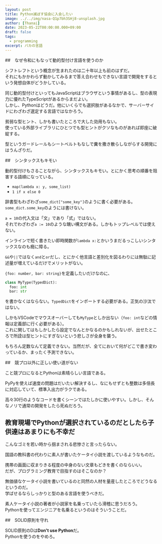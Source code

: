 ```yaml
---
layout: post
title: Python滅ぼす協会に入会したい
image: ../../img/nasa-Q1p7bh3SHj8-unsplash.jpg
author: [Thanai]
date: 2023-05-22T00:00:00.000+09:00
draft: false
tags:
  - programming
excerpt: バカの言語
---
```


##　なぜ令和にもなって動的型付け言語を使うのか

シフトレフトという概念が生まれたのは二十年以上も前のはずだ。  
それにもかかわらず動かしてみるまで答え合わせもできない言語で開発をするという発想自体がどうかしている。

同じ動的型付けといってもJavaScriptはブラウザという事情があるし、型の表現力に優れたTypeScriptがあるからまだよい。  
しかし、Pythonはどうだ。他にいくらでも選択肢があるなかで、サーバーサイドにわざわざ選定する言語ではなかろう。

貧弱な型ヒント、しかも書いたところで大した効用もない。  
使っている外部ライブラリにひとつでも型ヒントがクソなものがあれば即座に破綻する。

型というガードレールもシートベルトもなしで糞を撒き散らしながらする開発にはうんざりだ。

##　シンタックスもキモい

動的型付けもさることながら、シンタックスもキモい。とにかく思考の順番を阻害する語順になっている。

- `map(lambda x: y, some_list)`
- `1 if x else 0`

辞書型もわざわざ`some_dict["some_key"]`のように書く必要がある。`some_dict.some_key`のようには書けない。

`a = 10`の代入文は「文」であり「式」ではない。  
それでわざわざ`a := 10`のような醜い構文がある。しかもトップレベルでは使えない。

インラインで短く書きたい即時関数が`lambda x:`とかいうまだるっこしいシンタックスなのも癇に障る。

`&&`や`||`ではなく`and`と`or`だし、とにかく他言語と差別化を図るわりには無駄に記述量が増えているだけでメリットがない。

`{foo: number, bar: string}`を定義したいだけなのに、

```py
class MyType(TypedDict):
  foo: int
  bar: str
```

を書かなくはならない。`TypedDict`をインポートする必要がある。正気の沙汰ではない。

しかもVSCodeでマウスオーバーしても`MyType`としか出ない（`foo: int`などの情報は定義部に行く必要がある）。  
これに関してはもしかしたら設定でなんとかなるのかもしれないが、出せたところで所詮は型ヒントにすぎないという悲しさが全身を襲う。

もちろん定数なんて定義できない。当然だが、全てにおいて何がどこで書き変わっているか、まったく予測できない。

##　競プロ以外に正しい使い道がない

こと競プロになるとPythonは素晴らしい言語である。

PyPyを使えば速度の問題はだいたい解決するし、なにもせずとも整数は多倍長に対応していて、標準入出力がラクである。

高々30行のようなコードを書くシーンではたしかに使いやすい。しかし、そんなノリで通常の開発をしたら死ぬだろう。

## 教育現場でPythonが選択されているのだとしたら子供達はあまりにも不幸だ

こんなゴミを若い時から掴まされる悲惨さと言ったらない。

国語の教科書の代わりに素人が書いたケータイ小説を渡しているようなものだ。

携帯の画面に収まりきる程度の中身のない文章もどきを書くのならいい。  
だが、プログラミング教育で目指すのはそこなのか？

無価値なケータイ小説を書いているのと同然の人材を量産したところでどうなるというのだ。  
学ばせるならしっかりと型のある言語を使うべきだ。

素人ケータイ小説の著者が小説家を名乗っていたら滑稽に思うだろう。  
Pythonを使ってエンジニアを名乗るというのはそういうことだ。

##　SOLID原則を守れ

SOLID原則のDは**Don't use Python**だ。  
Pythonを使うのをやめろ。